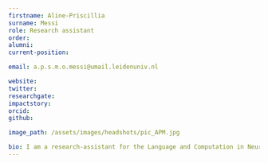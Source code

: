 ```yaml
---
firstname: Aline-Priscillia
surname: Messi
role: Research assistant
order:
alumni:
current-position:

email: a.p.s.m.o.messi@umail.leidenuniv.nl

website:
twitter:
researchgate:
impactstory:
orcid:
github:

image_path: /assets/images/headshots/pic_APM.jpg

bio: I am a research-assistant for the Language and Computation in Neural Structures group. My research interests are cognitive semantics and cognitive neuroscience. I am currently a 3rd year bachelor's student at Leiden University.
---
```

